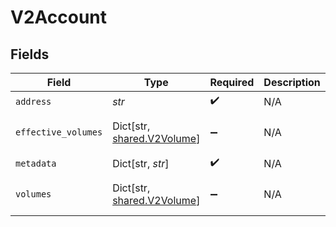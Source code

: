 # V2Account


## Fields

| Field                                                                                       | Type                                                                                        | Required                                                                                    | Description                                                                                 | Example                                                                                     |
| ------------------------------------------------------------------------------------------- | ------------------------------------------------------------------------------------------- | ------------------------------------------------------------------------------------------- | ------------------------------------------------------------------------------------------- | ------------------------------------------------------------------------------------------- |
| `address`                                                                                   | *str*                                                                                       | :heavy_check_mark:                                                                          | N/A                                                                                         | users:001                                                                                   |
| `effective_volumes`                                                                         | Dict[str, [shared.V2Volume](../../models/shared/v2volume.md)]                               | :heavy_minus_sign:                                                                          | N/A                                                                                         | {"USD":{"input":100,"output":10,"balance":90},"EUR":{"input":100,"output":10,"balance":90}} |
| `metadata`                                                                                  | Dict[str, *str*]                                                                            | :heavy_check_mark:                                                                          | N/A                                                                                         | {"admin":"true"}                                                                            |
| `volumes`                                                                                   | Dict[str, [shared.V2Volume](../../models/shared/v2volume.md)]                               | :heavy_minus_sign:                                                                          | N/A                                                                                         | {"USD":{"input":100,"output":10,"balance":90},"EUR":{"input":100,"output":10,"balance":90}} |